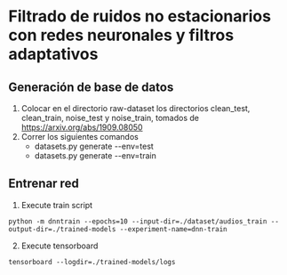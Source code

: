 # Filtrado de ruidos no estacionarios con redes neuronales y filtros adaptativos

## Generación de base de datos

1. Colocar en el directorio raw-dataset los directorios clean_test, clean_train, noise_test y noise_train, tomados de https://arxiv.org/abs/1909.08050
2. Correr los siguientes comandos
    * datasets.py generate --env=test
    * datasets.py generate --env=train


## Entrenar red

1. Execute train script 

```
python -m dnntrain --epochs=10 --input-dir=./dataset/audios_train --output-dir=./trained-models --experiment-name=dnn-train
```
2. Execute tensorboard

```
tensorboard --logdir=./trained-models/logs
```